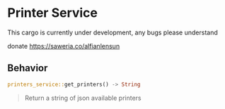 # Printer Service
This cargo is currently under development, any bugs please understand

donate https://saweria.co/alfianlensun
## Behavior

```rust
printers_service::get_printers() -> String 
```
> Return a string of json available printers